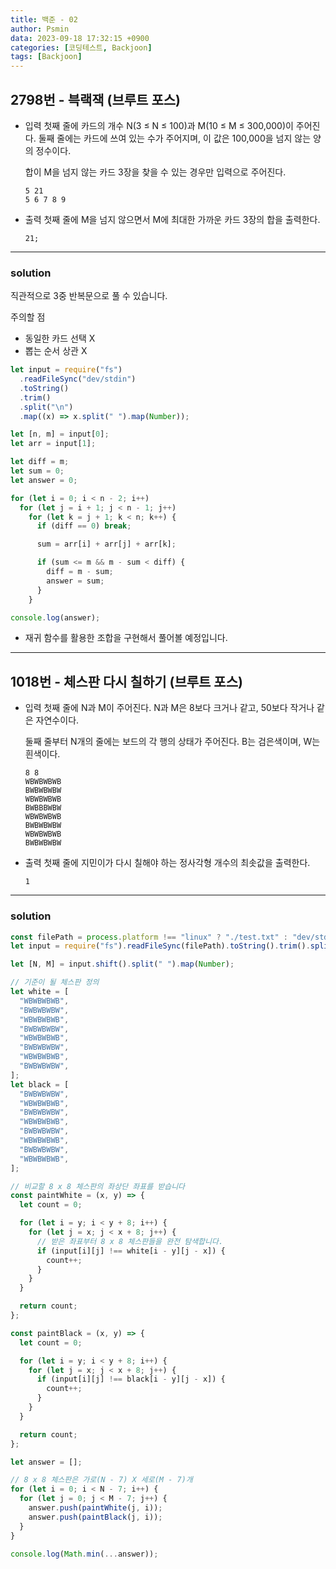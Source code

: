 ```yaml
---
title: 백준 - 02
author: Psmin
data: 2023-09-18 17:32:15 +0900
categories: [코딩테스트, Backjoon]
tags: [Backjoon]
---
```


## 2798번 - 븍랙잭 (브루트 포스)

- 입력
  첫째 줄에 카드의 개수 N(3 ≤ N ≤ 100)과 M(10 ≤ M ≤ 300,000)이 주어진다. 둘째 줄에는 카드에 쓰여 있는 수가 주어지며, 이 값은 100,000을 넘지 않는 양의 정수이다.

  합이 M을 넘지 않는 카드 3장을 찾을 수 있는 경우만 입력으로 주어진다.

  ```console
  5 21
  5 6 7 8 9
  ```

- 출력
  첫째 줄에 M을 넘지 않으면서 M에 최대한 가까운 카드 3장의 합을 출력한다.

  ```console
  21;
  ```

---

### solution

직관적으로 3중 반복문으로 풀 수 있습니다.

주의할 점

- 동일한 카드 선택 X
- 뽑는 순서 상관 X

```js
let input = require("fs")
  .readFileSync("dev/stdin")
  .toString()
  .trim()
  .split("\n")
  .map((x) => x.split(" ").map(Number));

let [n, m] = input[0];
let arr = input[1];

let diff = m;
let sum = 0;
let answer = 0;

for (let i = 0; i < n - 2; i++)
  for (let j = i + 1; j < n - 1; j++)
    for (let k = j + 1; k < n; k++) {
      if (diff == 0) break;

      sum = arr[i] + arr[j] + arr[k];

      if (sum <= m && m - sum < diff) {
        diff = m - sum;
        answer = sum;
      }
    }

console.log(answer);
```

- 재귀 함수를 활용한 조합을 구현해서 풀어볼 예정입니다.

---

## 1018번 - 체스판 다시 칠하기 (브루트 포스)

- 입력
  첫째 줄에 N과 M이 주어진다. N과 M은 8보다 크거나 같고, 50보다 작거나 같은 자연수이다.

  둘째 줄부터 N개의 줄에는 보드의 각 행의 상태가 주어진다. B는 검은색이며, W는 흰색이다.

  ```console
  8 8
  WBWBWBWB
  BWBWBWBW
  WBWBWBWB
  BWBBBWBW
  WBWBWBWB
  BWBWBWBW
  WBWBWBWB
  BWBWBWBW
  ```

- 출력
  첫째 줄에 지민이가 다시 칠해야 하는 정사각형 개수의 최솟값을 출력한다.

  ```console
  1
  ```

---

### solution

```js
const filePath = process.platform !== "linux" ? "./test.txt" : "dev/stdin";
let input = require("fs").readFileSync(filePath).toString().trim().split("\n");

let [N, M] = input.shift().split(" ").map(Number);

// 기준이 될 체스판 정의
let white = [
  "WBWBWBWB",
  "BWBWBWBW",
  "WBWBWBWB",
  "BWBWBWBW",
  "WBWBWBWB",
  "BWBWBWBW",
  "WBWBWBWB",
  "BWBWBWBW",
];
let black = [
  "BWBWBWBW",
  "WBWBWBWB",
  "BWBWBWBW",
  "WBWBWBWB",
  "BWBWBWBW",
  "WBWBWBWB",
  "BWBWBWBW",
  "WBWBWBWB",
];

// 비교할 8 x 8 체스판의 좌상단 좌표를 받습니다
const paintWhite = (x, y) => {
  let count = 0;

  for (let i = y; i < y + 8; i++) {
    for (let j = x; j < x + 8; j++) {
      // 받은 좌표부터 8 x 8 체스판들을 완전 탐색합니다.
      if (input[i][j] !== white[i - y][j - x]) {
        count++;
      }
    }
  }

  return count;
};

const paintBlack = (x, y) => {
  let count = 0;

  for (let i = y; i < y + 8; i++) {
    for (let j = x; j < x + 8; j++) {
      if (input[i][j] !== black[i - y][j - x]) {
        count++;
      }
    }
  }

  return count;
};

let answer = [];

// 8 x 8 체스판은 가로(N - 7) X 세로(M - 7)개
for (let i = 0; i < N - 7; i++) {
  for (let j = 0; j < M - 7; j++) {
    answer.push(paintWhite(j, i));
    answer.push(paintBlack(j, i));
  }
}

console.log(Math.min(...answer));
```
